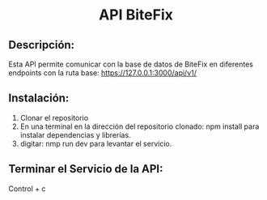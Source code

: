 <center><h1>API BiteFix</h1></center>

## Descripción:
Esta API permite comunicar con la base de datos de BiteFix en diferentes endpoints con la ruta base:
https://127.0.0.1:3000/api/v1/

## Instalación:
1. Clonar el repositorio
2. En una terminal en la dirección del repositorio clonado: 
    npm install
    para instalar dependencias y librerías.
3. digitar:
    nmp run dev 
    para levantar el servicio.

## Terminar el Servicio de la API:
Control + c